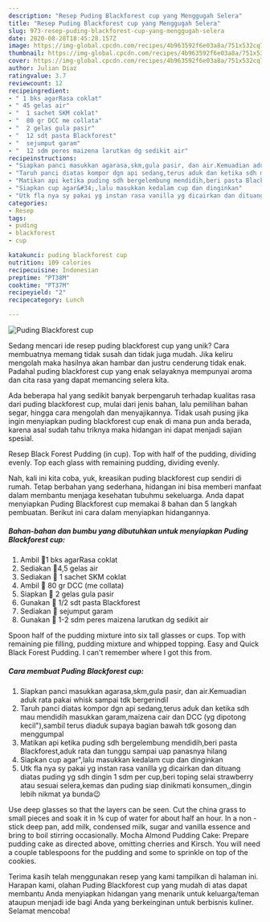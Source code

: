 ```yaml
---
description: "Resep Puding Blackforest cup yang Menggugah Selera"
title: "Resep Puding Blackforest cup yang Menggugah Selera"
slug: 973-resep-puding-blackforest-cup-yang-menggugah-selera
date: 2020-08-28T18:45:28.157Z
image: https://img-global.cpcdn.com/recipes/4b963592f6e03a8a/751x532cq70/puding-blackforest-cup-foto-resep-utama.jpg
thumbnail: https://img-global.cpcdn.com/recipes/4b963592f6e03a8a/751x532cq70/puding-blackforest-cup-foto-resep-utama.jpg
cover: https://img-global.cpcdn.com/recipes/4b963592f6e03a8a/751x532cq70/puding-blackforest-cup-foto-resep-utama.jpg
author: Julian Diaz
ratingvalue: 3.7
reviewcount: 12
recipeingredient:
- " 1 bks agarRasa coklat"
- " 45 gelas air"
- "  1 sachet SKM coklat"
- "  80 gr DCC me collata"
- "  2 gelas gula pasir"
- "  12 sdt pasta Blackforest"
- "  sejumput garam"
- "  12 sdm peres maizena larutkan dg sedikit air"
recipeinstructions:
- "Siapkan panci masukkan agarasa,skm,gula pasir, dan air.Kemuadian aduk rata pakai whisk sampai tdk bergerindil"
- "Taruh panci diatas kompor dgn api sedang,terus aduk dan ketika sdh mau mendidih masukkan garam,maizena cair dan DCC (yg dipotong kecil&#34;),sambil terus diaduk supaya bagian bawah tdk gosong dan menggumpal"
- "Matikan api ketika puding sdh bergelembung mendidih,beri pasta Blackforest,aduk rata dan tunggu sampai uap panasnya hilang"
- "Siapkan cup agar&#34;,lalu masukkan kedalam cup dan dinginkan"
- "Utk fla nya sy pakai yg instan rasa vanilla yg dicairkan dan dituang diatas puding yg sdh dingin 1 sdm per cup,beri toping selai strawberry atau sesuai selera,kemas dan puding siap dinikmati konsumen,,dingin lebih nikmat ya bunda😉"
categories:
- Resep
tags:
- puding
- blackforest
- cup

katakunci: puding blackforest cup 
nutrition: 109 calories
recipecuisine: Indonesian
preptime: "PT38M"
cooktime: "PT37M"
recipeyield: "2"
recipecategory: Lunch

---
```



![Puding Blackforest cup](https://img-global.cpcdn.com/recipes/4b963592f6e03a8a/751x532cq70/puding-blackforest-cup-foto-resep-utama.jpg)

Sedang mencari ide resep puding blackforest cup yang unik? Cara membuatnya memang tidak susah dan tidak juga mudah. Jika keliru mengolah maka hasilnya akan hambar dan justru cenderung tidak enak. Padahal puding blackforest cup yang enak selayaknya mempunyai aroma dan cita rasa yang dapat memancing selera kita.

Ada beberapa hal yang sedikit banyak berpengaruh terhadap kualitas rasa dari puding blackforest cup, mulai dari jenis bahan, lalu pemilihan bahan segar, hingga cara mengolah dan menyajikannya. Tidak usah pusing jika ingin menyiapkan puding blackforest cup enak di mana pun anda berada, karena asal sudah tahu triknya maka hidangan ini dapat menjadi sajian spesial.

Resep Black Forest Pudding (in cup). Top with half of the pudding, dividing evenly. Top each glass with remaining pudding, dividing evenly.


Nah, kali ini kita coba, yuk, kreasikan puding blackforest cup sendiri di rumah. Tetap berbahan yang sederhana, hidangan ini bisa memberi manfaat dalam membantu menjaga kesehatan tubuhmu sekeluarga. Anda dapat menyiapkan Puding Blackforest cup memakai 8 bahan dan 5 langkah pembuatan. Berikut ini cara dalam menyiapkan hidangannya.

<!--inarticleads1-->

##### Bahan-bahan dan bumbu yang dibutuhkan untuk menyiapkan Puding Blackforest cup:

1. Ambil  💠1 bks agarRasa coklat
1. Sediakan  💠4,5 gelas air
1. Sediakan  💠 1 sachet SKM coklat
1. Ambil  💠 80 gr DCC (me collata)
1. Siapkan  💠 2 gelas gula pasir
1. Gunakan  💠 1/2 sdt pasta Blackforest
1. Sediakan  💠 sejumput garam
1. Gunakan  💠 1-2 sdm peres maizena larutkan dg sedikit air


Spoon half of the pudding mixture into six tall glasses or cups. Top with remaining pie filling, pudding mixture and whipped topping. Easy and Quick Black Forest Pudding. I can&#39;t remember where I got this from. 

<!--inarticleads2-->

##### Cara membuat Puding Blackforest cup:

1. Siapkan panci masukkan agarasa,skm,gula pasir, dan air.Kemuadian aduk rata pakai whisk sampai tdk bergerindil
1. Taruh panci diatas kompor dgn api sedang,terus aduk dan ketika sdh mau mendidih masukkan garam,maizena cair dan DCC (yg dipotong kecil&#34;),sambil terus diaduk supaya bagian bawah tdk gosong dan menggumpal
1. Matikan api ketika puding sdh bergelembung mendidih,beri pasta Blackforest,aduk rata dan tunggu sampai uap panasnya hilang
1. Siapkan cup agar&#34;,lalu masukkan kedalam cup dan dinginkan
1. Utk fla nya sy pakai yg instan rasa vanilla yg dicairkan dan dituang diatas puding yg sdh dingin 1 sdm per cup,beri toping selai strawberry atau sesuai selera,kemas dan puding siap dinikmati konsumen,,dingin lebih nikmat ya bunda😉


Use deep glasses so that the layers can be seen. Cut the china grass to small pieces and soak it in ¾ cup of water for about half an hour. In a non - stick deep pan, add milk, condensed milk, sugar and vanilla essence and bring to boil stirring occasionally. Mocha Almond Pudding Cake: Prepare pudding cake as directed above, omitting cherries and Kirsch. You will need a couple tablespoons for the pudding and some to sprinkle on top of the cookies. 

Terima kasih telah menggunakan resep yang kami tampilkan di halaman ini. Harapan kami, olahan Puding Blackforest cup yang mudah di atas dapat membantu Anda menyiapkan hidangan yang menarik untuk keluarga/teman ataupun menjadi ide bagi Anda yang berkeinginan untuk berbisnis kuliner. Selamat mencoba!
